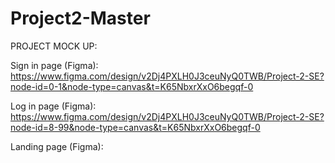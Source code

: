 # Project2-Master
PROJECT MOCK UP:


Sign in page (Figma): https://www.figma.com/design/v2Dj4PXLH0J3ceuNyQ0TWB/Project-2-SE?node-id=0-1&node-type=canvas&t=K65NbxrXxO6begqf-0



Log in page (Figma): https://www.figma.com/design/v2Dj4PXLH0J3ceuNyQ0TWB/Project-2-SE?node-id=8-99&node-type=canvas&t=K65NbxrXxO6begqf-0



Landing page (Figma):

